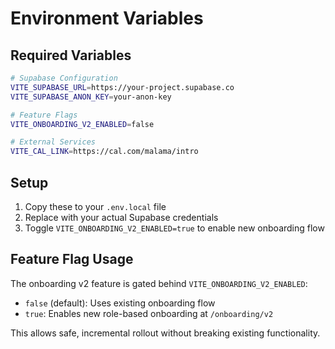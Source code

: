 # Environment Variables

## Required Variables

```bash
# Supabase Configuration
VITE_SUPABASE_URL=https://your-project.supabase.co
VITE_SUPABASE_ANON_KEY=your-anon-key

# Feature Flags
VITE_ONBOARDING_V2_ENABLED=false

# External Services
VITE_CAL_LINK=https://cal.com/malama/intro
```

## Setup

1. Copy these to your `.env.local` file
2. Replace with your actual Supabase credentials
3. Toggle `VITE_ONBOARDING_V2_ENABLED=true` to enable new onboarding flow

## Feature Flag Usage

The onboarding v2 feature is gated behind `VITE_ONBOARDING_V2_ENABLED`:

- `false` (default): Uses existing onboarding flow
- `true`: Enables new role-based onboarding at `/onboarding/v2`

This allows safe, incremental rollout without breaking existing functionality.


